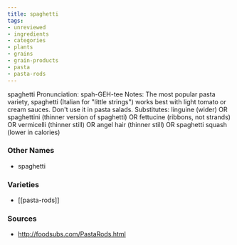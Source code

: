 ```yaml
---
title: spaghetti
tags:
- unreviewed
- ingredients
- categories
- plants
- grains
- grain-products
- pasta
- pasta-rods
---
```

spaghetti Pronunciation: spah-GEH-tee Notes: The most popular pasta variety, spaghetti (Italian for "little strings") works best with light tomato or cream sauces. Don't use it in pasta salads. Substitutes: linguine (wider) OR spaghettini (thinner version of spaghetti) OR fettucine (ribbons, not strands) OR vermicelli (thinner still) OR angel hair (thinner still) OR spaghetti squash (lower in calories)

### Other Names

* spaghetti

### Varieties

* [[pasta-rods]]

### Sources
* http://foodsubs.com/PastaRods.html

